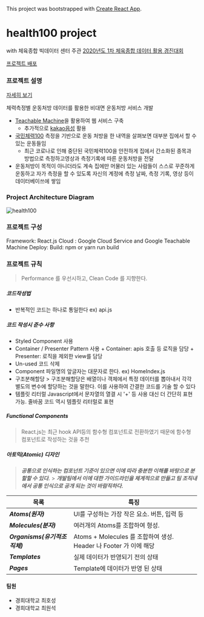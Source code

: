 This project was bootstrapped with [Create React App](https://github.com/facebook/create-react-app).

# health100 project

with 체육종합 빅데이터 센터 주관 [2020년도 1차 체육종합 데이터 활용 경진대회](http://sportsdata.or.kr/event_view.html)

[프로젝트 배포]()



### 프로젝트 설명

[자세히 보기](https://www.notion.so/health100-c1765134086240b79fe617c50126ad10)


체력측정별 운동처방 데이터를 활용한 비대면 운동처방 서비스 개발

- [Teachable Machine](https://teachablemachine.withgoogle.com/)을 활용하여 웹 서비스 구축
    - 추가적으로 [kakao음성](https://developers.kakao.com/) 활용
- [국민체력100](http://14.49.46.105/front/certify/cer0102_list.do) 측정을 기반으로 운동 처방을 한 내역을 살펴보면 대부분 집에서 할 수 있는 운동들임
    - 최근 코로나로 인해 중단된 국민체력100을 안전하게 집에서 간소화된 종목과 방법으로 측정하고영상과 측정기록에 따른 운동처방을 전달
- 운동처방이 목적이 아니더라도 계속 집에만 머물러 있는 사람들이 스스로 꾸준하게 운동하고 자가 측정을 할 수 있도록 자신의 계정에 측정 날짜, 측정 기록, 영상 등이 데이터베이쓰에 쌓임



### Project Architecture Diagram

![health100](https://user-images.githubusercontent.com/49581472/93219919-dba6e080-f7a6-11ea-8f2e-579bc02e9b75.png)



### 프로젝트 구성

Framework: React.js
Cloud : Google Cloud Service
    and Google Teachable Machine
Deploy:
Build: npm or yarn run build



### 프로젝트 규칙

> Performance 를 우선시하고, Clean Code 를 지향한다.



##### 코드작성법

* 반복적인 코드는 하나로 통일한다 ex) api.js



##### 코드 작성시 준수 사항

* Styled Component 사용
* Container / Presenter Pattern 사용 + Container: apis 호출 등 로직을 담당 + Presenter: 로직을 제외한 view를 담당
* Un-used 코드 삭제
* Component 파일명의 앞글자는 대문자로 한다. ex) HomeIndex.js
* 구조분해할당 > 구조분해할당은 배열이나 객체에서 특정 데이터를 뽑아내서 각각 별도의 변수에 할당하는 것을 말한다. 이를 사용하여 간결한 코드를 기술 할 수 있다
* 템플릿 리터럴 Javascript에서 문자열의 열결 시 '+' 등 사용 대신 더 간단히 표현 가능. 줄바꿈 코드 역시 템플릿 리터럴로 표현



##### Functional Components

> React.js는 최근 hook API등의 함수형 컴포넌트로 전환하였기 때문에 함수형 컴포넌트로 작성하는 것을 추천



##### 아토믹(Atomic) 디자인

> **_공통으로 인식하는 컴포넌트 기준이 있으면 이에 따라 충분한 이해를 바탕으로 분할할 수 있다._** > **_개발팀에서 이에 대한 가이드라인을 체계적으로 만들고 팀 조직내에서 공통 인식으로 공개 되는 것이 바람직하다._**


| 목록                          | 특징                                                              |
| ----------------------------- | ----------------------------------------------------------------- |
| **_Atoms(원자)_**             | UI를 구성하는 가장 작은 요소. 버튼, 입력 등                       |
| **_Molecules(분자)_**         | 여러개의 Atoms를 조합하여 형성.                                   |
| **_Organisms(유기적조직체)_** | Atoms + Molecules 를 조합하여 생성. Header 나 Footer 가 이에 해당 |
| **_Templates_**               | 실제 데이터가 반영되기 전의 상태                                  |
| **_Pages_**                   | Template에 데이터가 반영 된 상태                                  |


#### 팀원

* 경희대학교 최호성
* 경희대학교 최원석